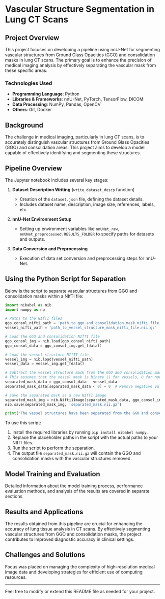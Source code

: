 
# Vascular Structure Segmentation in Lung CT Scans

## Project Overview
This project focuses on developing a pipeline using nnU-Net for segmenting vascular structures from Ground Glass Opacities (GGO) and consolidation masks in lung CT scans. The primary goal is to enhance the precision of medical imaging analysis by effectively separating the vascular mask from these specific areas.

### Technologies Used
- **Programming Language**: Python
- **Libraries & Frameworks**: nnU-Net, PyTorch, TensorFlow, DICOM
- **Data Processing**: NumPy, Pandas, OpenCV
- **Others**: Git, Docker

## Background
The challenge in medical imaging, particularly in lung CT scans, is to accurately distinguish vascular structures from Ground Glass Opacities (GGO) and consolidation areas. This project aims to develop a model capable of effectively identifying and segmenting these structures.

## Pipeline Overview
The Jupyter notebook includes several key stages:
1. **Dataset Description Writing** (`write_dataset_descp` function)
   - Creation of the `dataset.json` file, defining the dataset details.
   - Includes dataset name, description, image size, references, labels, etc.

2. **nnU-Net Environment Setup**
   - Setting up environment variables like `nnUNet_raw`, `nnUNet_preprocessed`, `RESULTS_FOLDER` to specify paths for datasets and outputs.

3. **Data Conversion and Preprocessing**
   - Execution of data set conversion and preprocessing steps for nnU-Net.

## Using the Python Script for Separation
Below is the script to separate vascular structures from GGO and consolidation masks within a NIfTI file:

```python
import nibabel as nib
import numpy as np

# Paths to the NIfTI files
ggo_consol_nifti_path = 'path_to_ggo_and_consolidation_mask_nifti_file.nii.gz'
vessel_nifti_path = 'path_to_vessel_structure_mask_nifti_file.nii.gz'

# Load the GGO and consolidation NIfTI file
ggo_consol_img = nib.load(ggo_consol_nifti_path)
ggo_consol_data = ggo_consol_img.get_fdata()

# Load the vessel structure NIfTI file
vessel_img = nib.load(vessel_nifti_path)
vessel_data = vessel_img.get_fdata()

# Subtract the vessel structure mask from the GGO and consolidation mask
# This assumes that the vessel mask is binary (1 for vessels, 0 for non-vessels)
separated_mask_data = ggo_consol_data - vessel_data
separated_mask_data[separated_mask_data < 0] = 0  # Remove negative values resulting from subtraction

# Save the separated mask as a new NIfTI image
separated_mask_img = nib.Nifti1Image(separated_mask_data, ggo_consol_img.affine, ggo_consol_img.header)
nib.save(separated_mask_img, 'separated_mask.nii.gz')

print("The vessel structures have been separated from the GGO and consolidation mask.")
```

To use this script:
1. Install the required libraries by running `pip install nibabel numpy`.
2. Replace the placeholder paths in the script with the actual paths to your NIfTI files.
3. Run the script to perform the separation.
4. The output file `separated_mask.nii.gz` will contain the GGO and consolidation masks with the vascular structures removed.

## Model Training and Evaluation
Detailed information about the model training process, performance evaluation methods, and analysis of the results are covered in separate sections.

## Results and Applications
The results obtained from this pipeline are crucial for enhancing the accuracy of lung tissue analysis in CT scans. By effectively segmenting vascular structures from GGO and consolidation masks, the project contributes to improved diagnostic accuracy in clinical settings.

## Challenges and Solutions
Focus was placed on managing the complexity of high-resolution medical image data and developing strategies for efficient use of computing resources.

---

Feel free to modify or extend this README file as needed for your project.
